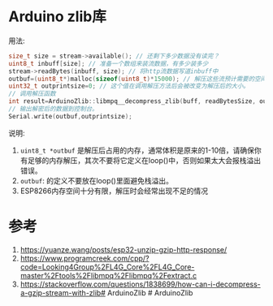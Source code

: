 # Arduino zlib库

用法:

```cpp
size_t size = stream->available(); // 还剩下多少数据没有读完？
uint8_t inbuff[size]; // 准备一个数组来装流数据，有多少装多少
stream->readBytes(inbuff, size); // 将http流数据写道inbuff中
outbuf=(uint8_t*)malloc(sizeof(uint8_t)*15000); // 解压这些流预计需要的空间大小，这里很难估算。
uint32_t outprintsize=0; // 这个值在调用解压方法后会被改变为解压后的大小。
// 调用解压函数
int result=ArduinoZlib::libmpq__decompress_zlib(buff, readBytesSize, outbuf, 15000,outprintsize);
// 输出解密后的数据到控制台。
Serial.write(outbuf,outprintsize);
```
说明:
1. `uint8_t *outbuf` 是解压后占用的内存，通常体积是原来的1-10倍，请确保你有足够的内存解压，其次不要将它定义在loop()中，否则如果太大会报栈溢出错误。
2. `outbuf`: 的定义不要放在loop()里面避免栈溢出。
3. ESP8266内存空间十分有限，解压时会经常出现不足的情况

# 参考
1. https://yuanze.wang/posts/esp32-unzip-gzip-http-response/
2. https://www.programcreek.com/cpp/?code=Looking4Group%2FL4G_Core%2FL4G_Core-master%2Ftools%2Flibmpq%2Flibmpq%2Fextract.c
3. https://stackoverflow.com/questions/1838699/how-can-i-decompress-a-gzip-stream-with-zlib#   A r d u i n o Z l i b 
#   A r d u i n o Z l i b  
 
